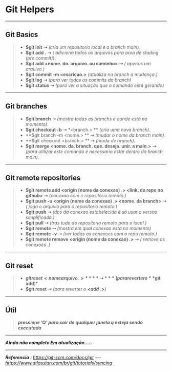 # Git Helpers

----

## Git Basics

> - **$git init**      **➝**   *(cria um repositorio local e a branch main).*
> - **$git add  .**  **➝**    *( adiciona todos os arquivos para area de stading (pre commit))*.
> - **$git add <nome. do. arquivo. ou caminho>** **➝** *( apenas um arquivo.)*
> - **$git commit -m <escricao.>**  *(atualiza na branch a mudança.)*
> - **$git log**      **➝**   *(para ver todos os commits da branch)*
> - **$git status** **➝** *(para ver a situação que o comando está gerando)*

----

## Git branches

> - **$git branch**      **➝**  *(mostra todas as branchs e aonde está no momento)*.
> - **$git checkout -b** **➝** *<branch.> **  *(cria uma nova branch)*.
> - **$git branch -m <nome.> **    **➝**    *(mudar o nome da branch main)*.
> - **$git checkout <branch.> **   **➝**    *(muda de branch).*
> - **$git merge <nome. da. branch. que. deseja. unir. a main.>**   **➝**    *(para utilizar este comando é necessario estar dentro da branch main)*.

----

## Git remote repositories

> - **$git remote add <origin (nome da conexao) .>  <link. do repo no github>**  **➝**    *(conexao com o repositorio remoto.)*
> - **$git push -u  <origin (nome da conexao) .>    <nome. da branch>**  **➝**  *( joga o arquvio para o repositorio remoto.)*
> - **$git push**      **➝**      *(dps da conexao estabelecida é só usar a versao simplificada.)*
> - **$git pull**        **➝**         *(tras tudo do repositorio remoto para o local.)*
> - **$git remote**   **➝**   *(mostra em qual conexao está no momento)*
> - **$git remote** **-v**  **➝**  *(ver todas as conexoes com o repo remoto.)*
> - **$git remote remove <origin (nome da conexao) .>** **➝**  *( remove as conexoes .)*

----

## Git reset

> - **$git reset <nomearquivo.>**   **➝**   *(para reverter o **$git add**)*
> -  **$git reset**   **➝**   *(para reverter o **<add .>**)*  

----

## Útil

> ***pressione 'Q' para sair de qualquer janela q esteja sendo executada***

---

***Ainda não completo Em atualização.....***

----

***Referencia** : https://git-scm.com/docs/git --- https://www.atlassian.com/br/git/tutorials/syncing*
